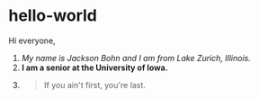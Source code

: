 # hello-world

Hi everyone,

1. *My name is Jackson Bohn and I am from Lake Zurich, Illinois.*
2. **I am a senior at the University of Iowa.**
3. > If you ain't first, you're last.


